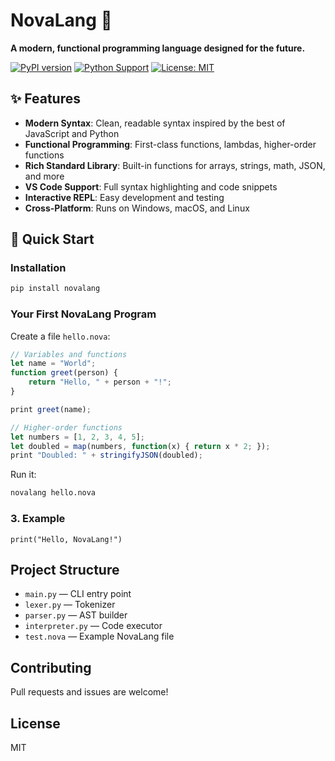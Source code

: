 # NovaLang 🚀

**A modern, functional programming language designed for the future.**

[![PyPI version](https://badge.fury.io/py/novalang.svg)](https://badge.fury.io/py/novalang)
[![Python Support](https://img.shields.io/pypi/pyversions/novalang.svg)](https://pypi.org/project/novalang/)
[![License: MIT](https://img.shields.io/badge/License-MIT-yellow.svg)](https://opensource.org/licenses/MIT)

## ✨ Features

- **Modern Syntax**: Clean, readable syntax inspired by the best of JavaScript and Python
- **Functional Programming**: First-class functions, lambdas, higher-order functions
- **Rich Standard Library**: Built-in functions for arrays, strings, math, JSON, and more
- **VS Code Support**: Full syntax highlighting and code snippets
- **Interactive REPL**: Easy development and testing
- **Cross-Platform**: Runs on Windows, macOS, and Linux

## 🚀 Quick Start

### Installation

```bash
pip install novalang
```

### Your First NovaLang Program

Create a file `hello.nova`:

```javascript
// Variables and functions
let name = "World";
function greet(person) {
    return "Hello, " + person + "!";
}

print greet(name);

// Higher-order functions
let numbers = [1, 2, 3, 4, 5];
let doubled = map(numbers, function(x) { return x * 2; });
print "Doubled: " + stringifyJSON(doubled);
```

Run it:

```bash
novalang hello.nova
```

### 3. Example
```nova
print("Hello, NovaLang!")
```

## Project Structure
- `main.py` — CLI entry point
- `lexer.py` — Tokenizer
- `parser.py` — AST builder
- `interpreter.py` — Code executor
- `test.nova` — Example NovaLang file

## Contributing
Pull requests and issues are welcome!

## License
MIT
